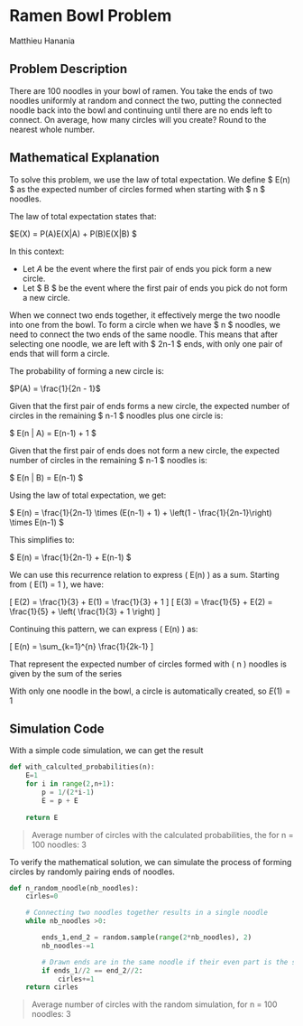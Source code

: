 # Ramen Bowl Problem
Matthieu Hanania

## Problem Description

There are 100 noodles in your bowl of ramen. You take the ends of two noodles uniformly at random and connect the two, putting the connected noodle back into the bowl and continuing until there are no ends left to connect. On average, how many circles will you create? Round to the nearest whole number.

## Mathematical Explanation

To solve this problem, we use the law of total expectation. We define $ E(n) $ as the expected number of circles formed when starting with $ n $ noodles.

The law of total expectation states that:

 $E(X) = P(A)E(X|A) + P(B)E(X|B) $

In this context:
- Let $A$ be the event where the first pair of ends you pick form a new circle.
- Let $ B $ be the event where the first pair of ends you pick do not form a new circle.

When we connect two ends together, it effectively merge the two noodle into one from the bowl. To form a circle when we have $ n $ noodles, we need to connect the two ends of the same noodle. This means that after selecting one noodle, we are left with $ 2n-1 $ ends, with only one pair of ends that will form a circle.

The probability of forming a new circle is:

 $P(A) = \frac{1}{2n - 1}$ 


Given that the first pair of ends forms a new circle, the expected number of circles in the remaining $ n-1 $ noodles plus one circle is:

$ E(n | A) = E(n-1) + 1 $

Given that the first pair of ends does not form a new circle, the expected number of circles in the remaining $ n-1 $ noodles is:

$ E(n | B) = E(n-1) $

Using the law of total expectation, we get:

$ E(n) = \frac{1}{2n-1} \times (E(n-1) + 1) + \left(1 - \frac{1}{2n-1}\right) \times E(n-1) $

This simplifies to:

$ E(n) = \frac{1}{2n-1} + E(n-1) $


We can use this recurrence relation to express \( E(n) \) as a sum. Starting from \( E(1) = 1 \), we have:

\[ E(2) = \frac{1}{3} + E(1) = \frac{1}{3} + 1 \]
\[ E(3) = \frac{1}{5} + E(2) = \frac{1}{5} + \left( \frac{1}{3} + 1 \right) \]

Continuing this pattern, we can express \( E(n) \) as:

\[ E(n) = \sum_{k=1}^{n} \frac{1}{2k-1} \]

That represent the expected number of circles formed with \( n \) noodles is given by the sum of the series

With only one noodle in the bowl, a circle is automatically created, so $E(1)=1$

## Simulation Code

With a simple code simulation, we can get the result

```python
def with_calculted_probabilities(n):
    E=1
    for i in range(2,n+1):
        p = 1/(2*i-1)
        E = p + E
    
    return E
```
> Average number of circles with the calculated probabilities, the for n = 100 noodles: 3


To verify the mathematical solution, we can simulate the process of forming circles by randomly pairing ends of noodles. 

```python
def n_random_noodle(nb_noodles):
    cirles=0

    # Connecting two noodles together results in a single noodle
    while nb_noodles >0:

        ends_1,end_2 = random.sample(range(2*nb_noodles), 2)
        nb_noodles-=1

        # Drawn ends are in the same noodle if their even part is the same (0 and 1, 1 and 2, ...)
        if ends_1//2 == end_2//2:
            cirles+=1
    return cirles    
```
> Average number of circles with the random simulation, for n = 100 noodles: 3
